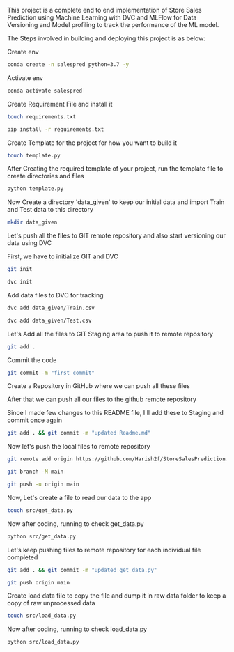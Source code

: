 This project is a complete end to end implementation of Store Sales Prediction using Machine Learning with DVC and MLFlow for Data Versioning and Model profiling to track the performance of the ML model.

The Steps involved in building and deploying this project is as below:

Create env

```bash
conda create -n salespred python=3.7 -y
```

Activate env

```bash
conda activate salespred
```

Create Requirement File and install it

```bash
touch requirements.txt
```

```bash
pip install -r requirements.txt
```

Create Template for the project for how you want to build it

```bash
touch template.py
```

After Creating the required template of your project, run the template file to create directories and files

```bash
python template.py
```

Now Create a directory 'data_given' to keep our initial data and import Train and Test data to this directory

```bash
mkdir data_given
```

Let's push all the files to GIT remote repository and also start versioning our data using DVC

First, we have to initialize GIT and DVC

```bash
git init
```

```bash
dvc init
```

Add data files to DVC for tracking

```bash
dvc add data_given/Train.csv

dvc add data_given/Test.csv
```
Let's Add all the files to GIT Staging area to push it to remote repository

```bash
git add .
```

Commit the code

```bash
git commit -m "first commit"
```

Create a Repository in GitHub where we can push all these files

After that we can push all our files to the github remote repository

Since I made few changes to this README file, I'll add these to Staging and commit once again

```bash
git add . && git commit -m "updated Readme.md"
```

Now let's push the local files to remote repository

```bash
git remote add origin https://github.com/Harish2f/StoreSalesPrediction.git

git branch -M main

git push -u origin main
```
Now, Let's create a file to read our data to the app

```bash
touch src/get_data.py
```

Now after coding, running to check get_data.py

```bash
python src/get_data.py
```

Let's keep pushing files to remote repository for each individual file completed

```bash
git add . && git commit -m "updated get_data.py"

git push origin main
```
Create load data file to copy the file and dump it in raw data folder to keep a copy of raw unprocessed data

```bash
touch src/load_data.py
```
Now after coding, running to check load_data.py

```bash
python src/load_data.py
```
